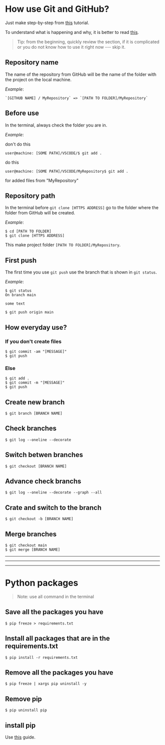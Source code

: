 # How use Git and GitHub?

Just make step-by-step from 
[this](https://www.freecodecamp.org/news/a-beginners-guide-to-git-how-to-create-your-first-github-project-c3ff53f56861/)
tutorial.

To understand what is happening and why, it is better to read 
[this](https://git-scm.com/book/en/v2).

>Tip: from the beginning, quickly review the section, if it is complicated or you do not know how to use it right now --- skip it.

## Repository name
The name of the repository from GitHub will be the name of the folder with the project on the local machine.

*Example*: 

```
`[GITHUB NAME] / MyRepository` => `[PATH TO FOLDER]/MyRepository` 
```

## Before use
In the terminal, always check the folder you are in. 

*Example*: 

don't do this
```
user@machine: [SOME PATH]/VSCODE/$ git add .
```
do this
```
user@machine: [SOME PATH]/VSCODE/MyRepository$ git add .
```
for added files from "MyRepository"


## Repository path
In the terminal before `git clone [HTTPS ADDRESS]` go to the folder where the folder from GitHub will be created.

*Example*: 

```
$ cd [PATH TO FOLDER]
$ git clone [HTTPS ADDRESS]
```

This make project folder `[PATH TO FOLDER]/MyRepository`.

## First push
The first time you use `git push` use the branch that is shown in `git status`.

*Example*: 

```
$ git status
On branch main

some text

$ git push origin main
```

## How everyday use?

### If you don't create files
```
$ git commit -am "[MESSAGE]"
$ git push
```
### Else
```
$ git add .
$ git commit -m "[MESSAGE]"
$ git push
```


## Create new branch
```
$ git branch [BRANCH NAME]
```

## Check branches
```
$ git log --oneline --decorate
```

## Switch betwen branches
```
$ git checkout [BRANCH NAME]
```

## Advance check branchs
```
$ git log --oneline --decorate --graph --all
```

## Crate and switch to the branch
```
$ git checkout -b [BRANCH NAME]
```

## Merge branches
```
$ git checkout main
$ git merge [BRANCH NAME]
```

---
---
---

# Python packages

> Note: use all command in the terminal

## Save all the packages you have
```
$ pip freeze > requirements.txt
```

## Install all packages that are in the requirements.txt
```
$ pip install -r requirements.txt
```

## Remove all the packages you have
```
$ pip freeze | xargs pip uninstall -y
```

## Remove pip
```
$ pip uninstall pip
```

## install pip
Use 
[this](https://pip.pypa.io/en/stable/installation/)
guide.